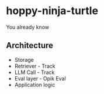 # hoppy-ninja-turtle
You already know



## Architecture

- Storage
- Retriever - Track 
- LLM Call - Track
- Eval layer - Opik Eval
- Application logic
